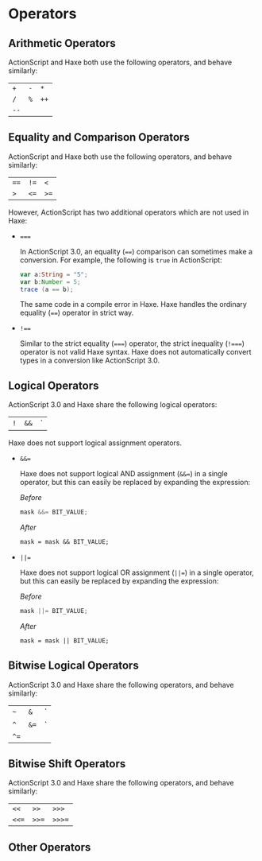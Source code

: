 # Operators

## Arithmetic Operators

ActionScript and Haxe both use the following operators, and behave similarly:

|    |    |    |
|----|----|----|
| `+` | `-` | `*` |
| `/` | `%` | `++` |
| `--` |

## Equality and Comparison Operators

ActionScript and Haxe both use the following operators, and behave similarly:

|    |    |    |
|----|----|----|
| `==` | `!=` | `<` |
| `>` | `<=` | `>=` |

However, ActionScript has two additional operators which are not used in Haxe:

 * `===`
    
    In ActionScript 3.0, an equality (`==`) comparison can sometimes make a conversion. For example, the following is `true` in ActionScript:
    
    ```ActionScript
    var a:String = "5";
    var b:Number = 5;
    trace (a == b);
    ```
    
    The same code in a compile error in Haxe. Haxe handles the ordinary equality (`==`) operator in strict way.
    
 * `!==`
    
    Similar to the strict equality (`===`) operator, the strict inequality (`!===`) operator is not valid Haxe syntax. Haxe does not automatically convert types in a conversion like ActionScript 3.0.

## Logical Operators

ActionScript 3.0 and Haxe share the following logical operators:

|    |    |    |
|----|----|----|
| `!` | `&&` | `||` |

Haxe does not support logical assignment operators.

 * `&&=`
    
    Haxe does not support logical AND assignment (`&&=`) in a single operator, but this can easily be replaced by expanding the expression:

    _Before_
    
    ```ActionScript
    mask &&= BIT_VALUE;
    ```
    
    _After_
    
    ```haxe
    mask = mask && BIT_VALUE;
    ```
    
 * `||=`
    
    Haxe does not support logical OR assignment (`||=`) in a single operator, but this can easily be replaced by expanding the expression:
    
     _Before_

    ```ActionScript
    mask ||= BIT_VALUE;
    ```
    
    _After_
    
    ```haxe
    mask = mask || BIT_VALUE;
    ```
    
## Bitwise Logical Operators

ActionScript 3.0 and Haxe share the following operators, and behave similarly:

|    |    |    |
|----|----|----|
| `~` | `&` | `|` |
| `^` | `&=` | `|=` |
| `^=` |

## Bitwise Shift Operators

ActionScript 3.0 and Haxe share the following operators, and behave similarly:

|    |    |    |
|----|----|----|
| `<<` | `>>` | `>>>` |
| `<<=` | `>>=` | `>>>=` |

## Other Operators


